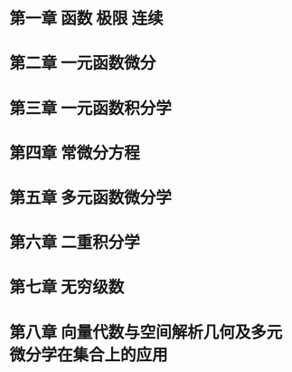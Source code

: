 # 第一章 函数 极限 连续
# 第二章 一元函数微分
# 第三章 一元函数积分学
# 第四章 常微分方程
# 第五章 多元函数微分学
# 第六章 二重积分学
# 第七章 无穷级数
# 第八章 向量代数与空间解析几何及多元微分学在集合上的应用



